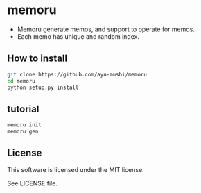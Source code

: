memoru
=======

* Memoru generate memos, and support to operate for memos.
* Each memo has unique and random index.

How to install
-------
```sh
git clone https://github.com/ayu-mushi/memoru
cd memoru
python setup.py install
```

tutorial
--------
```sh
memoru init
memoru gen
```

License
--------
This software is licensed under the MIT license.

See LICENSE file.

